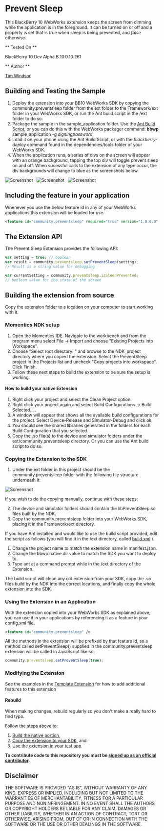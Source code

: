 Prevent Sleep
==================

This BlackBerry 10 WebWorks extension keeps the screen from dimming while the application is in the foreground. It can be turned on or off and a property is set that is _true_ when sleep is being prevented, and _false_ otherwise.

** Tested On **

BlackBerry 10 Dev Alpha B 10.0.10.261

** Author **

[Tim Windsor](https://github.com/timwindsor)

## Building and Testing the Sample

1. Deploy the extension into your BB10 WebWorks SDK by copying the community.preventsleep folder from the ext folder to the Framework/ext folder in your WebWorks SDK, or run the Ant build script in the /ext folder to do so.
2. Package the sample in the sample\_application folder. Use the [Ant Build Script](https://github.com/blackberry/BB10-WebWorks-Community-Samples/tree/master/Ant-Build-Script), or you can do this with the WebWorks packager command:
	__bbwp__ sample\_application -g _signingpassword_
3. Load it on your phone using the Ant Build Script, or with the _blackberry-deploy_ command found in the dependencies/tools folder of your WebWorks SDK.
4. When the application runs, a series of divs on the screen will appear with an orange background, tapping the top div will toggle prevent sleep on and off. When sucessful calls to the extension of any type occur, the div backgrounds will change to blue as the screenshots below.

![Screenshot](screenshot1.png) &nbsp;
![Screenshot](screenshot2.png) &nbsp;
![Screenshot](screenshot3.png)

## Including the feature in your application
Whenever you use the below feature id in any of your WebWorks applications this extension will be loaded for use.
```xml
<feature id="community.preventsleep" required="true" version="1.0.0.0" />
```

## The Extension API
The Prevent Sleep Extension provides the following API:

```javascript
var setting = true; // boolean
var result = community.preventsleep.setPreventSleep(setting);
// Result is a string value for debugging

var currentSetting = community.preventsleep.isSleepPrevented;
// boolean value for the state of the screen
```

## Building the extension from source

Copy the extension folder to a location on your computer to start working with it.

### Momentics NDK setup

1. Open the Momentics IDE. Navigate to the workbench and from the program menu
select File -> Import and choose "Existing Projects into Workspace".
2. Choose "Select root directory: " and browse to the NDK_project directory where you copied the extension. Select the PreventSleep project in the Projects list and uncheck "Copy projects into workspace". Click Finish.
3. Follow these next steps to build the extension to be sure the setup is working.

#### How to build your native Extension</a>

1. Right click your project and select the Clean Project option.
2. Right click your project again and select Build Configurations -> Build Selected... .
3. A window will appear that shows all the available build configurations
for the project. Select Device-Release and Simulator-Debug and click ok.
4. You should see the shared libraries generated in the folders for each Build Configuration that you selected.
5. Copy the .so file(s) to the device and simulator folders under the ext/community.preventsleep directory. Or you can use the Ant build script to do so.

### Copying the Extension to the SDK</a>

1. Under the ext folder in this project should be the community.preventsleep folder with the following file structure underneath it:

![Screenshot](files.png)

If you wish to do the copying manually, continue with these steps:

2. The device and simulator folders should contain the libPreventSleep.so files built by the NDK.
3. Copy the community.preventsleep folder into your WebWorks SDK, placing it in the Framework/ext directory.

If you have Ant installed and would like to use the build script provided, edit the script as follows (you will find it in the /ext directory, called [build.xml](/timwindsor/WebWorks-Community-APIs/tree/master/BB10/PreventSleep/ext/build.xml) ).

1. Change the project name to match the extension name in manifest.json.
2. Change the bbwp.native.dir value to match the SDK you want to deploy to.
3. Type ant at a command prompt while in the /ext directory of the Extension. 

The build script will clean any old extension from your SDK, copy the .so files build by the NDK into the correct locations, and finally copy the whole extension into the SDK.

### Using the Extension in an Application</a>

With the extension copied into your WebWorks SDK as explained above, you can use it in your applications by referencing it as a feature in your config.xml file. 

```xml
<feature id="community.preventsleep" />
```

All the methods in the extension will be prefixed by that feature id, so a method called setPreventSleep() supplied in the community.preventsleep extension will be called in JavaScript like so:

```javascript
community.preventsleep.setPreventSleep(true);
```

### Modifying the Extension

See the examples in the [Template Extension](/blackberry/WebWorks-Community-APIs/blob/master/BB10/Template) for how to add additional features to this extension

#### Rebuild 
When making changes, rebuild regularly so you don't make a really hard to find typo.

Follow the steps above to:
1. [Build the native portion](#how-to-build-your-native-extension),
2. [Copy the extension to your SDK](#copying-the-extension-to-the-sdk), and
3. [Use the extension in your test app](#using-the-extension-in-an-application).


**To contribute code to this repository you must be [signed up as an official contributor](http://blackberry.github.com/howToContribute.html).**

## Disclaimer

THE SOFTWARE IS PROVIDED "AS IS", WITHOUT WARRANTY OF ANY KIND, EXPRESS OR IMPLIED, INCLUDING BUT NOT LIMITED TO THE WARRANTIES OF MERCHANTABILITY, FITNESS FOR A PARTICULAR PURPOSE AND NONINFRINGEMENT. IN NO EVENT SHALL THE AUTHORS OR COPYRIGHT HOLDERS BE LIABLE FOR ANY CLAIM, DAMAGES OR OTHER LIABILITY, WHETHER IN AN ACTION OF CONTRACT, TORT OR OTHERWISE, ARISING FROM, OUT OF OR IN CONNECTION WITH THE SOFTWARE OR THE USE OR OTHER DEALINGS IN THE SOFTWARE.